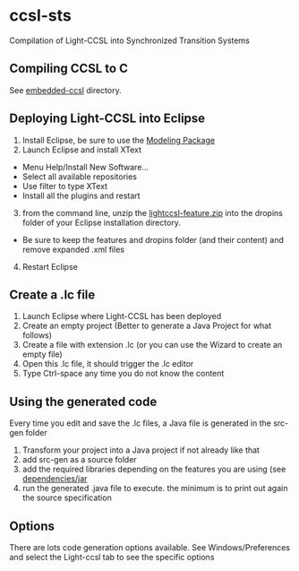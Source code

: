 # ccsl-sts
Compilation of Light-CCSL into Synchronized Transition Systems 

## Compiling CCSL to C
See [embedded-ccsl](./embedded-ccsl) directory.

## Deploying Light-CCSL into Eclipse
1. Install Eclipse, be sure to use the [Modeling Package](https://www.eclipse.org/downloads/packages/release/2020-09/r/eclipse-modeling-tools)
2. Launch Eclipse and install XText
  - Menu Help/Install New Software...
  - Select all available repositories
  - Use filter to type XText
  - Install all the plugins and restart
3. from the command line, unzip the [lightccsl-feature.zip](dependencies/lightccsl-feature.zip) into the dropins folder of your Eclipse installation directory.
  - Be sure to keep the features and dropins folder (and their content) and remove expanded .xml files
4. Restart Eclipse

## Create a .lc file
1. Launch Eclipse where Light-CCSL has been deployed
2. Create an empty project (Better to generate a Java Project for what follows)
3. Create a file with extension .lc (or you can use the Wizard to create an empty file)
4. Open this .lc file, it should trigger the .lc editor
5. Type Ctrl-space any time you do not know the content

## Using the generated code
Every time you edit and save the .lc files, a Java file is generated in the src-gen folder
1. Transform your project into a Java project if not already like that
2. add src-gen as a source folder
3. add the required libraries depending on the features you are using (see [dependencies/jar](dependencies/jar)
4. run the generated .java file to execute. the minimum is to print out again the source specification

## Options
There are lots code generation options available. See Windows/Preferences and select the Light-ccsl tab to see the specific options


